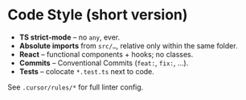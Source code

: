 # Code Style (short version)

* **TS strict-mode** – no `any`, ever.  
* **Absolute imports** from `src/…`, relative only within the same folder.  
* **React** – functional components + hooks; no classes.  
* **Commits** – Conventional Commits (`feat:`, `fix:`, …).  
* **Tests** – colocate `*.test.ts` next to code.

See `.cursor/rules/*` for full linter config.
```